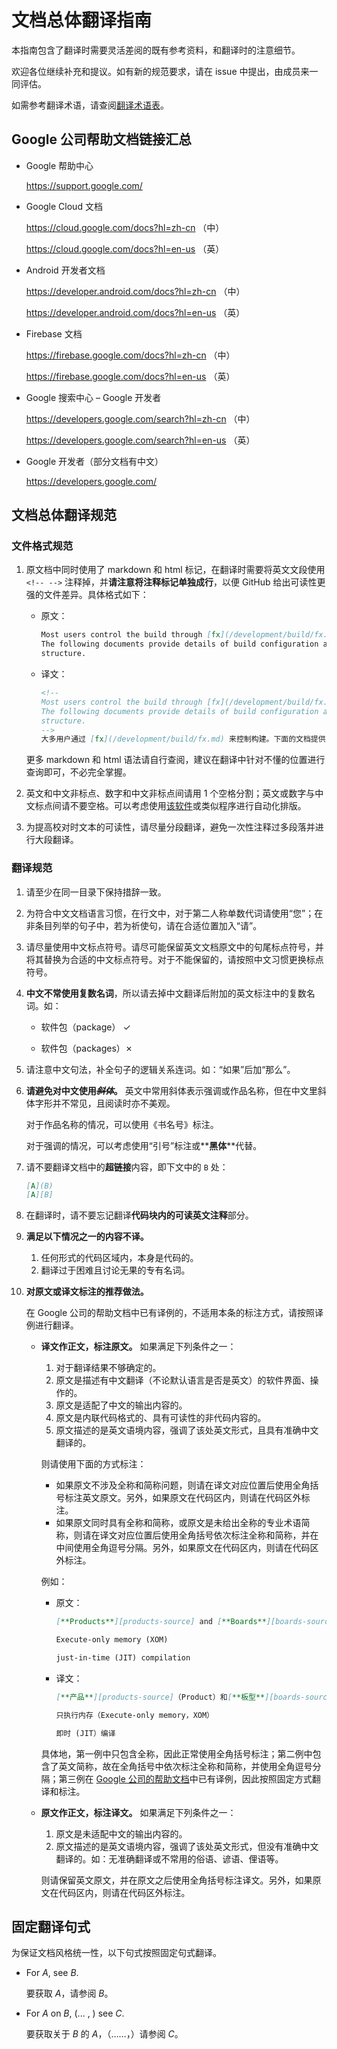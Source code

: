 # 文档总体翻译指南

本指南包含了翻译时需要灵活差阅的既有参考资料，和翻译时的注意细节。

欢迎各位继续补充和提议。如有新的规范要求，请在 issue 中提出，由成员来一同评估。

如需参考翻译术语，请查阅[翻译术语表](glossary-translation.md)。

## Google 公司帮助文档链接汇总

- Google 帮助中心

  https://support.google.com/
  
- Google Cloud 文档
  
  https://cloud.google.com/docs?hl=zh-cn （中） 
  
  https://cloud.google.com/docs?hl=en-us （英）

- Android 开发者文档
  
  https://developer.android.com/docs?hl=zh-cn （中）
  
  https://developer.android.com/docs?hl=en-us （英）

- Firebase 文档
  
  https://firebase.google.com/docs?hl=zh-cn （中）
  
  https://firebase.google.com/docs?hl=en-us （英）

- Google 搜索中心 – Google 开发者
  
  https://developers.google.com/search?hl=zh-cn （中）
  
  https://developers.google.com/search?hl=en-us （英）

- Google 开发者（部分文档有中文）
  
  https://developers.google.com/

## 文档总体翻译规范

### 文件格式规范

1. 原文档中同时使用了 markdown 和 html 标记，在翻译时需要将英文文段使用 `<!-- -->` 注释掉，并**请注意将注释标记单独成行**，以便 GitHub 给出可读性更强的文件差异。具体格式如下：

   - 原文：

     ```markdown
     Most users control the build through [fx](/development/build/fx.md).
     The following documents provide details of build configuration and internal
     structure.
     ```

   - 译文：

     ```markdown
     <!-- 
     Most users control the build through [fx](/development/build/fx.md).
     The following documents provide details of build configuration and internal
     structure.
     -->
     大多用户通过 [fx](/development/build/fx.md) 来控制构建。下面的文档提供了构建配置和内部结构的细节。
     ```

   更多 markdown 和 html 语法请自行查阅，建议在翻译中针对不懂的位置进行查询即可，不必完全掌握。

1. 英文和中文非标点、数字和中文非标点间请用 1 个空格分割；英文或数字与中文标点间请不要空格。可以考虑使用[该软件](https://pypi.org/project/zhlint/)或类似程序进行自动化排版。

1. 为提高校对时文本的可读性，请尽量分段翻译，避免一次性注释过多段落并进行大段翻译。

### 翻译规范

1. 请至少在同一目录下保持措辞一致。

1. 为符合中文文档语言习惯，在行文中，对于第二人称单数代词请使用“您”；在非条目列举的句子中，若为祈使句，请在合适位置加入“请”。

1. 请尽量使用中文标点符号。请尽可能保留英文文档原文中的句尾标点符号，并将其替换为合适的中文标点符号。对于不能保留的，请按照中文习惯更换标点符号。

1. **中文不常使用复数名词**，所以请去掉中文翻译后附加的英文标注中的复数名
词。如：

    - 软件包（package）&nbsp;✓

    - 软件包（packages）✗

1. 请注意中文句法，补全句子的逻辑关系连词。如：“如果”后加“那么”。

1. **请避免对中文使用<del>*斜体*</del>。** 英文中常用斜体表示强调或作品名称，但在中文里斜体字形并不常见，且阅读时亦不美观。
  
   对于作品名称的情况，可以使用《书名号》标注。
  
   对于强调的情况，可以考虑使用“引号”标注或\*\***黑体**\*\*代替。
   
1. 请不要翻译文档中的**超链接**内容，即下文中的 `B` 处：

    ```markdown
    [A](B)
    [A][B]
    ```

1. 在翻译时，请不要忘记翻译**代码块内的可读英文注释**部分。

1. **满足以下情况之一的内容不译。**

   1. 任何形式的代码区域内，本身是代码的。
   1. 翻译过于困难且讨论无果的专有名词。

1. **对原文或译文标注的推荐做法。**
   
   在 Google 公司的帮助文档中已有译例的，不适用本条的标注方式，请按照译例进行翻译。

   - **译文作正文，标注原文。** 如果满足下列条件之一：

     1. 对于翻译结果不够确定的。
     1. 原文是描述有中文翻译（不论默认语言是否是英文）的软件界面、操作的。
     1. 原文是适配了中文的输出内容的。
     1. 原文是内联代码格式的、具有可读性的非代码内容的。
     1. 原文描述的是英文语境内容，强调了该处英文形式，且具有准确中文翻译的。
     
     则请使用下面的方式标注：

     - 如果原文不涉及全称和简称问题，则请在译文对应位置后使用全角括号标注英文原文。另外，如果原文在代码区内，则请在代码区外标注。
     - 如果原文同时具有全称和简称，或原文是未给出全称的专业术语简称，则请在译文对应位置后使用全角括号依次标注全称和简称，并在中间使用全角逗号分隔。另外，如果原文在代码区内，则请在代码区外标注。
      
     例如：

     - 原文：

        ```markdown
        [**Products**][products-source] and [**Boards**][boards-source]

        Execute-only memory (XOM)

        just-in-time (JIT) compilation
        ```

     - 译文：

        ```markdown
        [**产品**][products-source]（Product）和[**板型**][boards-source]（Board）

        只执行内存（Execute-only memory，XOM）

        即时 (JIT）编译
        ```

      具体地，第一例中只包含全称，因此正常使用全角括号标注；第二例中包含了英文简称，故在全角括号中依次标注全称和简称，并使用全角逗号分隔；第三例在 [Google 公司的帮助文档](https://developer.android.com/guide/platform#:~:text=%E9%A2%84%E5%85%88%20(AOT)%20%E5%92%8C-,%E5%8D%B3%E6%97%B6%20(JIT)%20%E7%BC%96%E8%AF%91,-%E4%BC%98%E5%8C%96%E7%9A%84)中已有译例，因此按照固定方式翻译和标注。

    - **原文作正文，标注译文。** 如果满足下列条件之一：

      1. 原文是未适配中文的输出内容的。
      1. 原文描述的是英文语境内容，强调了该处英文形式，但没有准确中文翻译的。如：无准确翻译或不常用的俗语、谚语、俚语等。

      则请保留英文原文，并在原文之后使用全角括号标注译文。另外，如果原文在代码区内，则请在代码区外标注。

## 固定翻译句式

为保证文档风格统一性，以下句式按照固定句式翻译。

- For *A*, see *B*.

  要获取 *A*，请参阅 *B*。

- For *A* on *B*, (... , ) see *C*.
    
  要获取关于 *B* 的 *A*，（……，）请参阅 *C*。

